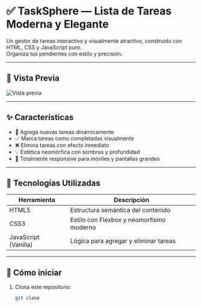 # ✅ TaskSphere — Lista de Tareas Moderna y Elegante

Un gestor de tareas interactivo y visualmente atractivo, construido con HTML, CSS y JavaScript puro.  
Organiza tus pendientes con estilo y precisión.

---

## 🌈 Vista Previa

![Vista previa](https://maquitodeveloper.github.io/Lista-de-Tareas/)  

---

## ✨ Características

- 📝 Agrega nuevas tareas dinámicamente
- ✅ Marca tareas como completadas visualmente
- ❌ Elimina tareas con efecto inmediato
- 💡 Estética neomórfica con sombras y profundidad
- 📱 Totalmente responsive para móviles y pantallas grandes

---

## 🧱 Tecnologías Utilizadas

| Herramienta | Descripción |
|-------------|-------------|
| HTML5 | Estructura semántica del contenido |
| CSS3 | Estilo con Flexbox y neomorfismo moderno |
| JavaScript (Vanilla) | Lógica para agregar y eliminar tareas |

---

## 🚀 Cómo iniciar

1. Clona este repositorio:
   ```bash
   git clone
